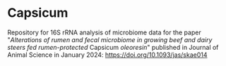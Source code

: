 # Capsicum

Repository for 16S rRNA analysis of microbiome data for the paper "*Alterations of rumen and fecal microbiome in growing beef and dairy steers fed rumen-protected* Capsicum *oleoresin*" published in Journal of Animal Science in January 2024: https://doi.org/10.1093/jas/skae014



